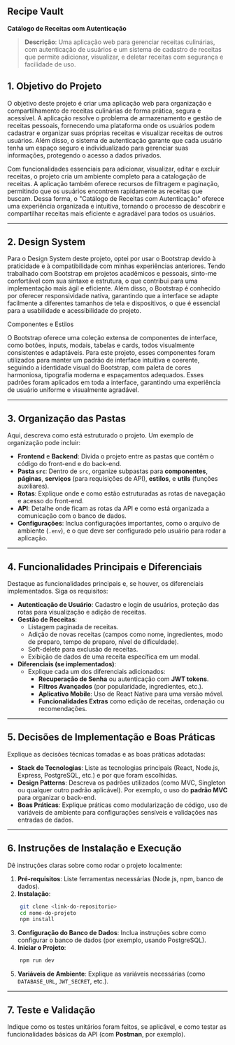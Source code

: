 ## Recipe Vault
**Catálogo de Receitas com Autenticação**

> **Descrição**: Uma aplicação web para gerenciar receitas culinárias, com autenticação de usuários e um sistema de cadastro de receitas que permite adicionar, visualizar, e deletar receitas com segurança e facilidade de uso.

## 1. **Objetivo do Projeto**
O objetivo deste projeto é criar uma aplicação web para organização e compartilhamento de receitas culinárias de forma prática, segura e acessível. A aplicação resolve o problema de armazenamento e gestão de receitas pessoais, fornecendo uma plataforma onde os usuários podem cadastrar e organizar suas próprias receitas e visualizar receitas de outros usuários. Além disso, o sistema de autenticação garante que cada usuário tenha um espaço seguro e individualizado para gerenciar suas informações, protegendo o acesso a dados privados.

Com funcionalidades essenciais para adicionar, visualizar, editar e excluir receitas, o projeto cria um ambiente completo para a catalogação de receitas. A aplicação também oferece recursos de filtragem e paginação, permitindo que os usuários encontrem rapidamente as receitas que buscam. Dessa forma, o "Catálogo de Receitas com Autenticação" oferece uma experiência organizada e intuitiva, tornando o processo de descobrir e compartilhar receitas mais eficiente e agradável para todos os usuários.

---

## 2. **Design System**
Para o Design System deste projeto, optei por usar o Bootstrap devido à praticidade e à compatibilidade com minhas experiências anteriores. Tendo trabalhado com Bootstrap em projetos acadêmicos e pessoais, sinto-me confortável com sua sintaxe e estrutura, o que contribui para uma implementação mais ágil e eficiente. Além disso, o Bootstrap é conhecido por oferecer responsividade nativa, garantindo que a interface se adapte facilmente a diferentes tamanhos de tela e dispositivos, o que é essencial para a usabilidade e acessibilidade do projeto.

Componentes e Estilos

O Bootstrap oferece uma coleção extensa de componentes de interface, como botões, inputs, modais, tabelas e cards, todos visualmente consistentes e adaptáveis. Para este projeto, esses componentes foram utilizados para manter um padrão de interface intuitiva e coerente, seguindo a identidade visual do Bootstrap, com paleta de cores harmoniosa, tipografia moderna e espaçamentos adequados. Esses padrões foram aplicados em toda a interface, garantindo uma experiência de usuário uniforme e visualmente agradável.

---

## 3. **Organização das Pastas**
Aqui, descreva como está estruturado o projeto. Um exemplo de organização pode incluir:

- **Frontend** e **Backend**: Divida o projeto entre as pastas que contêm o código do front-end e do back-end.
- **Pasta `src`**: Dentro de `src`, organize subpastas para **componentes**, **páginas**, **serviços** (para requisições de API), **estilos**, e **utils** (funções auxiliares).
- **Rotas**: Explique onde e como estão estruturadas as rotas de navegação e acesso do front-end.
- **API**: Detalhe onde ficam as rotas da API e como está organizada a comunicação com o banco de dados.
- **Configurações**: Inclua configurações importantes, como o arquivo de ambiente (`.env`), e o que deve ser configurado pelo usuário para rodar a aplicação.

---

## 4. **Funcionalidades Principais e Diferenciais**
Destaque as funcionalidades principais e, se houver, os diferenciais implementados. Siga os requisitos:

- **Autenticação de Usuário**: Cadastro e login de usuários, proteção das rotas para visualização e adição de receitas.
- **Gestão de Receitas**:
  - Listagem paginada de receitas.
  - Adição de novas receitas (campos como nome, ingredientes, modo de preparo, tempo de preparo, nível de dificuldade).
  - Soft-delete para exclusão de receitas.
  - Exibição de dados de uma receita específica em um modal.
- **Diferenciais (se implementados)**:
  - Explique cada um dos diferenciais adicionados:
    - **Recuperação de Senha** ou autenticação com **JWT tokens**.
    - **Filtros Avançados** (por popularidade, ingredientes, etc.).
    - **Aplicativo Mobile**: Uso de React Native para uma versão móvel.
    - **Funcionalidades Extras** como edição de receitas, ordenação ou recomendações.

---

## 5. **Decisões de Implementação e Boas Práticas**
Explique as decisões técnicas tomadas e as boas práticas adotadas:

- **Stack de Tecnologias**: Liste as tecnologias principais (React, Node.js, Express, PostgreSQL, etc.) e por que foram escolhidas.
- **Design Patterns**: Descreva os padrões utilizados (como MVC, Singleton ou qualquer outro padrão aplicável). Por exemplo, o uso do **padrão MVC** para organizar o back-end.
- **Boas Práticas**: Explique práticas como modularização de código, uso de variáveis de ambiente para configurações sensíveis e validações nas entradas de dados.

---

## 6. **Instruções de Instalação e Execução**
Dê instruções claras sobre como rodar o projeto localmente:

1. **Pré-requisitos**: Liste ferramentas necessárias (Node.js, npm, banco de dados).
2. **Instalação**:
```bash
    git clone <link-do-repositorio>
    cd nome-do-projeto
    npm install
```
3. **Configuração do Banco de Dados**: Inclua instruções sobre como configurar o banco de dados (por exemplo, usando PostgreSQL).
4. **Iniciar o Projeto**:
```bash
    npm run dev
```
5. **Variáveis de Ambiente**: Explique as variáveis necessárias (como `DATABASE_URL`, `JWT_SECRET`, etc.).

---

## 7. **Teste e Validação**
Indique como os testes unitários foram feitos, se aplicável, e como testar as funcionalidades básicas da API (com **Postman**, por exemplo).